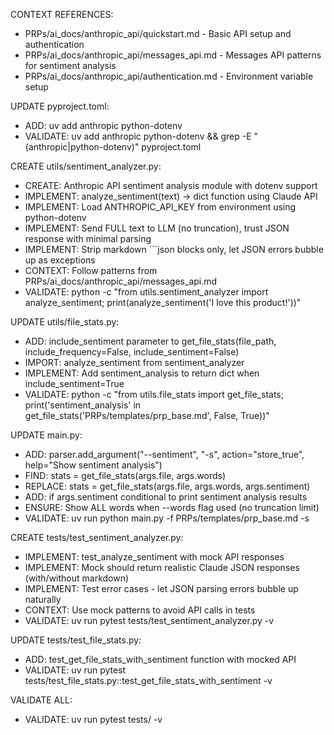 CONTEXT REFERENCES:

- PRPs/ai_docs/anthropic_api/quickstart.md - Basic API setup and authentication
- PRPs/ai_docs/anthropic_api/messages_api.md - Messages API patterns for sentiment analysis
- PRPs/ai_docs/anthropic_api/authentication.md - Environment variable setup

UPDATE pyproject.toml:

- ADD: uv add anthropic python-dotenv
- VALIDATE: uv add anthropic python-dotenv && grep -E "(anthropic|python-dotenv)" pyproject.toml

CREATE utils/sentiment_analyzer.py:

- CREATE: Anthropic API sentiment analysis module with dotenv support
- IMPLEMENT: analyze_sentiment(text) -> dict function using Claude API
- IMPLEMENT: Load ANTHROPIC_API_KEY from environment using python-dotenv
- IMPLEMENT: Send FULL text to LLM (no truncation), trust JSON response with minimal parsing
- IMPLEMENT: Strip markdown ```json blocks only, let JSON errors bubble up as exceptions
- CONTEXT: Follow patterns from PRPs/ai_docs/anthropic_api/messages_api.md
- VALIDATE: python -c "from utils.sentiment_analyzer import analyze_sentiment; print(analyze_sentiment('I love this product!'))"

UPDATE utils/file_stats.py:

- ADD: include_sentiment parameter to get_file_stats(file_path, include_frequency=False, include_sentiment=False)
- IMPORT: analyze_sentiment from sentiment_analyzer
- IMPLEMENT: Add sentiment_analysis to return dict when include_sentiment=True
- VALIDATE: python -c "from utils.file_stats import get_file_stats; print('sentiment_analysis' in get_file_stats('PRPs/templates/prp_base.md', False, True))"

UPDATE main.py:

- ADD: parser.add_argument("--sentiment", "-s", action="store_true", help="Show sentiment analysis")
- FIND: stats = get_file_stats(args.file, args.words)
- REPLACE: stats = get_file_stats(args.file, args.words, args.sentiment)
- ADD: if args.sentiment conditional to print sentiment analysis results
- ENSURE: Show ALL words when --words flag used (no truncation limit)
- VALIDATE: uv run python main.py -f PRPs/templates/prp_base.md -s

CREATE tests/test_sentiment_analyzer.py:

- IMPLEMENT: test_analyze_sentiment with mock API responses
- IMPLEMENT: Mock should return realistic Claude JSON responses (with/without markdown)
- IMPLEMENT: Test error cases - let JSON parsing errors bubble up naturally
- CONTEXT: Use mock patterns to avoid API calls in tests
- VALIDATE: uv run pytest tests/test_sentiment_analyzer.py -v

UPDATE tests/test_file_stats.py:

- ADD: test_get_file_stats_with_sentiment function with mocked API
- VALIDATE: uv run pytest tests/test_file_stats.py::test_get_file_stats_with_sentiment -v

VALIDATE ALL:

- VALIDATE: uv run pytest tests/ -v
